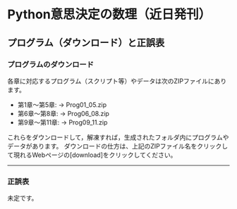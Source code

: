 # Python意思決定の数理（近日発刊）<br>
##   プログラム（ダウンロード）と正誤表

### プログラムのダウンロード
各章に対応するプログラム（スクリプト等）やデータは次のZIPファイルにあります。
- 第1章～第5章: &rarr; Prog01_05.zip
- 第6章～第8章: &rarr; Prog06_08.zip
- 第9章～第11章: &rarr; Prog09_11.zip

これらをダウンロードして，解凍すれば，生成されたフォルダ内にプログラムやデータがあります。
ダウンロードの仕方は、上記のZIPファイル名をクリックして現れるWebページの[download]をクリックしてください。

-------------------------------------------------------------------------------------
### 正誤表
未定です。

